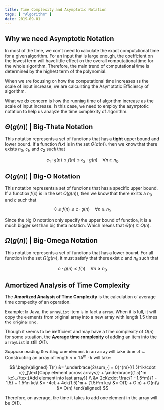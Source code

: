 ```yaml
---
title: Time Complexity and Asymptotic Notation
tags: [ "Algorithm" ]
date: 2019-09-01
---
```


## Why we need Asymptotic Notation

In most of the time, we don't need to calculate the exact computational time for a given algorithm.
For an input that is large enough, the coefficient on the lowest term will have little effect on the overall computational time for the whole algorithm. Therefore, the main trend of computational time is determined by the highest term of the polynomial.

<!--more-->

When we are focusing on how the computational time increases as the scale of input increase, we are calculating the Asymptotic Efficiency of algorithm.

What we do concern is how the running time of algorithm increase as the scale of input increase. In this case, we need to employ the asymptotic notation to help us analyze the time complexity of algorithm.

## $\Theta (g(n))$ | Big-Theta Notation
This notation represents a set of functions that has a **tight** upper bound and lower bound. If a function $f(x)$ is in the set $\Theta (g(n))$, then we know that there exists $n_0$, $c_1$, and $c_2$ such that

$$
c_1 \cdot g(n) \leq f(n) \leq c_2 \cdot g(n) \quad \forall n \geq n_0
$$


## $O(g(n))$ | Big-O Notation
This notation represents a set of functions that has a specific upper bound. If a function $f(x)$ is in the set $O(g(n))$, then we know that there exists a $n_0$ and $c$ such that

$$
0\leq f(n)\leq c\cdot g(n) \quad \forall n \geq n_0
$$

Since the big O notation only specify the upper bound of function, it is a much bigger set than big theta notation. Which means that $\Theta(n) \subseteq O(n)$.

## $\Omega(g(n))$ | Big-Omega Notation
This notation represents a set of functions that has a lower bound. For all function in the set $\Omega(g(n))$, it must satisfy that there exist $c$ and $n_0$ such that

$$
c\cdot g(n) \leq f(n) \quad \forall n \geq n_0
$$


## Amortized Analysis of Time Complexity

The **Amortized Analysis of Time Complexity** is the calculation of average time complexity of an operation.

Example: In Java, the `arrayList` item is in fact a `array`. When it is full, it will copy the elements from original array into a new array with length 1.5 times the original one.

Though it seems to be inefficient and may have a time complexity of $O(n)$ for some situation, the **Average time complexity** of adding an item into the `arrayList` is still $O(1)$.

Suppose reading & writing one element in an array will take time of $c$. Constructing an array of length $n = 1.5^m \cdot k$ will take:

$$
\begin{aligned}
T(n) &= \underbrace{2\sum_{i = 0}^{m}{(1.5)^ik\cdot c}}_{\text{Copy element across arrays}} + \underbrace{(1.5)^m kc}_{\text{Add element into last array}} \\
&= 2ck\cdot \frac{1 - 1.5^m}{1 - 1.5} + 1.5^m kc\\
&= -4ck + 4ck(1.5)^m + (1.5)^m kc\\
&= O(1) + O(n) + O(n)\\
&= O(n) 
\end{aligned}
$$

Therefore, on average, the time it takes to add one element in the array will be $O(1)$.

